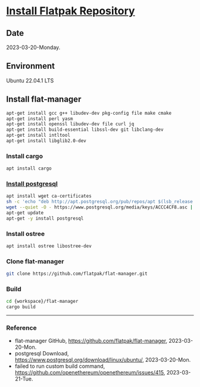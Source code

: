# [Install Flatpak Repository](https://github.com/flatpak/flat-manager)

## Date

2023-03-20-Monday.

## Environment

Ubuntu 22.04.1 LTS

## Install flat-manager

```Bash
apt-get install gcc g++ libudev-dev pkg-config file make cmake
apt-get install perl yasm
apt-get install openssl libudev-dev file curl jq
apt-get install build-essential libssl-dev git libclang-dev
apt-get install intltool
apt-get install libglib2.0-dev
```

### Install cargo

```Bash
apt install cargo
```

### [Install postgresql](https://www.postgresql.org/download/linux/ubuntu/)

```Bash
apt install wget ca-certificates
sh -c 'echo "deb http://apt.postgresql.org/pub/repos/apt $(lsb_release -cs)-pgdg main" > /etc/apt/sources.list.d/pgdg.list'
wget --quiet -O - https://www.postgresql.org/media/keys/ACCC4CF8.asc | sudo apt-key add -
apt-get update
apt-get -y install postgresql
```

### Install ostree

```Bash
apt install ostree libostree-dev
```

### Clone flat-manager

```Bash
git clone https://github.com/flatpak/flat-manager.git
```

### Build

```Bash
cd {workspace}/flat-manager
cargo build
```

---

### Reference
- flat-manager GitHub, https://github.com/flatpak/flat-manager, 2023-03-20-Mon.
- postgresql Download, https://www.postgresql.org/download/linux/ubuntu/, 2023-03-20-Mon.
- failed to run custom build command, https://github.com/openethereum/openethereum/issues/415, 2023-03-21-Tue.
